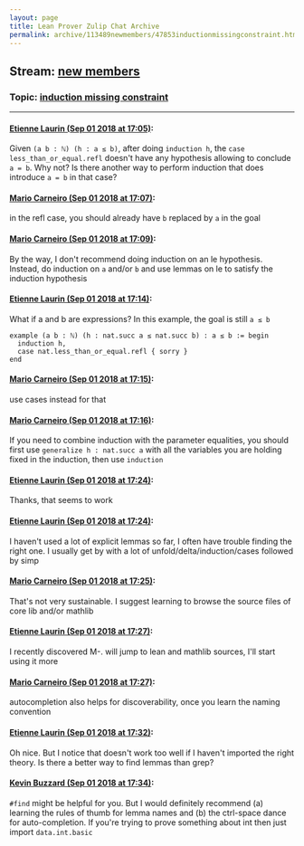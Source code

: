 ```yaml
---
layout: page
title: Lean Prover Zulip Chat Archive 
permalink: archive/113489newmembers/47853inductionmissingconstraint.html
---
```


## Stream: [new members](index.html)
### Topic: [induction missing constraint](47853inductionmissingconstraint.html)

---

#### [Etienne Laurin (Sep 01 2018 at 17:05)](https://leanprover.zulipchat.com/#narrow/stream/113489-new%20members/topic/induction%20missing%20constraint/near/133180811):
Given `(a b : ℕ) (h : a ≤ b)`, after doing `induction h`, the `case less_than_or_equal.refl` doesn't have any hypothesis allowing to conclude `a = b`. Why not? Is there another way to perform induction that does introduce `a = b` in that case?

#### [Mario Carneiro (Sep 01 2018 at 17:07)](https://leanprover.zulipchat.com/#narrow/stream/113489-new%20members/topic/induction%20missing%20constraint/near/133180865):
in the refl case, you should already have `b` replaced by `a` in the goal

#### [Mario Carneiro (Sep 01 2018 at 17:09)](https://leanprover.zulipchat.com/#narrow/stream/113489-new%20members/topic/induction%20missing%20constraint/near/133180929):
By the way, I don't recommend doing induction on an le hypothesis. Instead, do induction on `a` and/or `b` and use lemmas on le to satisfy the induction hypothesis

#### [Etienne Laurin (Sep 01 2018 at 17:14)](https://leanprover.zulipchat.com/#narrow/stream/113489-new%20members/topic/induction%20missing%20constraint/near/133181092):
What if a and b are expressions? In this example, the goal is still `a ≤ b`
```
example (a b : ℕ) (h : nat.succ a ≤ nat.succ b) : a ≤ b := begin
  induction h,
  case nat.less_than_or_equal.refl { sorry }
end
```

#### [Mario Carneiro (Sep 01 2018 at 17:15)](https://leanprover.zulipchat.com/#narrow/stream/113489-new%20members/topic/induction%20missing%20constraint/near/133181104):
use cases instead for that

#### [Mario Carneiro (Sep 01 2018 at 17:16)](https://leanprover.zulipchat.com/#narrow/stream/113489-new%20members/topic/induction%20missing%20constraint/near/133181150):
If you need to combine induction with the parameter equalities, you should first use `generalize h : nat.succ a` with all the variables you are holding fixed in the induction, then use `induction`

#### [Etienne Laurin (Sep 01 2018 at 17:24)](https://leanprover.zulipchat.com/#narrow/stream/113489-new%20members/topic/induction%20missing%20constraint/near/133181412):
Thanks, that seems to work

#### [Etienne Laurin (Sep 01 2018 at 17:24)](https://leanprover.zulipchat.com/#narrow/stream/113489-new%20members/topic/induction%20missing%20constraint/near/133181414):
 I haven't used a lot of explicit lemmas so far, I often have trouble finding the right one. I usually get by with a lot of unfold/delta/induction/cases followed by simp

#### [Mario Carneiro (Sep 01 2018 at 17:25)](https://leanprover.zulipchat.com/#narrow/stream/113489-new%20members/topic/induction%20missing%20constraint/near/133181437):
That's not very sustainable. I suggest learning to browse the source files of core lib and/or mathlib

#### [Etienne Laurin (Sep 01 2018 at 17:27)](https://leanprover.zulipchat.com/#narrow/stream/113489-new%20members/topic/induction%20missing%20constraint/near/133181486):
I recently discovered M-. will jump to lean and mathlib sources, I'll start using it more

#### [Mario Carneiro (Sep 01 2018 at 17:27)](https://leanprover.zulipchat.com/#narrow/stream/113489-new%20members/topic/induction%20missing%20constraint/near/133181487):
autocompletion also helps for discoverability, once you learn the naming convention

#### [Etienne Laurin (Sep 01 2018 at 17:32)](https://leanprover.zulipchat.com/#narrow/stream/113489-new%20members/topic/induction%20missing%20constraint/near/133181653):
Oh nice. But I notice that doesn't work too well if I haven't imported the right theory. Is there a better way to find lemmas than grep?

#### [Kevin Buzzard (Sep 01 2018 at 17:34)](https://leanprover.zulipchat.com/#narrow/stream/113489-new%20members/topic/induction%20missing%20constraint/near/133181720):
`#find` might be helpful for you. But I would definitely recommend (a) learning the rules of thumb for lemma names and (b) the ctrl-space dance for auto-completion. If you're trying to prove something about int then just import `data.int.basic`

